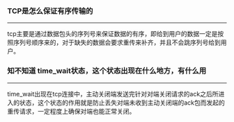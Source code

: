 ### TCP是怎么保证有序传输的

------

tcp主要是通过数据包头的序列号来保证数据的有序，即给到用户的数据一定是按照序列号顺序来的，对于缺失的数据会要求重传来补齐，并且不会跳序列号给到用户。



### 知不知道 time_wait状态，这个状态出现在什么地方，有什么用

------

time_wait出现在tcp连接中，主动关闭端发送完针对对端关闭请求的ack之后所进入的状态，这个状态的作用就是防止丢失对端未收到主动关闭端的ack包而发起的重传请求，一定程度上确保对端也能正常关闭。